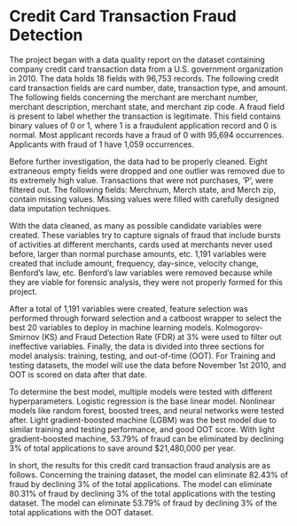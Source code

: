 # Credit Card Transaction Fraud Detection 
The project began with a data quality report on the dataset containing company credit card transaction data from a U.S. government organization in 2010. The data holds 18 fields with 96,753 records. The following credit card transaction fields are card number, date, transaction type, and amount. The following fields concerning the merchant are merchant number, merchant description, merchant state, and merchant zip code. A fraud field is present to label whether the transaction is legitimate. This field contains binary values of 0 or 1, where 1 is a fraudulent application record and 0 is normal. Most applicant records have a fraud of 0 with 95,694 occurrences. Applicants with fraud of 1 have 1,059 occurrences. 

Before further investigation, the data had to be properly cleaned. Eight extraneous empty fields were dropped and one outlier was removed due to its extremely high value. Transactions that were not purchases, ‘P’, were filtered out. The following fields: Merchnum, Merch state, and Merch zip, contain missing values. Missing values were filled with carefully designed data imputation techniques.

With the data cleaned, as many as possible candidate variables were created. These variables try to capture signals of fraud that include bursts of activities at different merchants, cards used at merchants never used before, larger than normal purchase amounts, etc. 1,191 variables were created that include amount, frequency, day-since, velocity change, Benford’s law, etc. Benford’s law variables were removed because while they are viable for forensic analysis, they were not properly formed for this project.

After a total of 1,191 variables were created, feature selection was performed through forward selection and a catboost wrapper to select the best 20 variables to deploy in machine learning models. Kolmogorov-Smirnov (KS) and Fraud Detection Rate (FDR) at 3% were used to filter out ineffective variables. Finally, the data is divided into three sections for model analysis: training, testing, and out-of-time (OOT). For Training and testing datasets, the model will use the data before November 1st 2010, and OOT is scored on data after that date.

To determine the best model, multiple models were tested with different hyperparameters. Logistic regression is the base linear model. Nonlinear models like random forest, boosted trees, and neural networks were tested after. Light gradient-boosted machine (LGBM) was the best model due to similar training and testing performance, and good OOT score. With light gradient-boosted machine, 53.79% of fraud can be eliminated by declining 3% of total applications to save around $21,480,000 per year.

In short, the results for this credit card transaction fraud analysis are as follows. Concerning the training dataset, the model can eliminate 82.43% of fraud by declining 3% of the total applications. The model can eliminate 80.31% of fraud by declining 3% of the total applications with the testing dataset. The model can eliminate 53.79% of fraud by declining 3% of the total applications with the OOT dataset.
